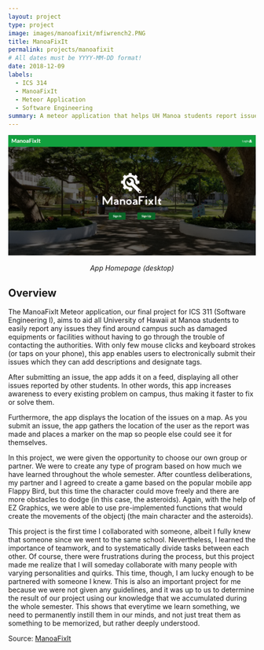 ```yaml
---
layout: project
type: project
image: images/manoafixit/mfiwrench2.PNG
title: ManoaFixIt
permalink: projects/manoafixit
# All dates must be YYYY-MM-DD format!
date: 2018-12-09
labels:
  - ICS 314
  - ManoaFixIt
  - Meteor Application
  - Software Engineering
summary: A meteor application that helps UH Manoa students report issues around campus very efficiently.
---
```


<img class="ui big centered image" src="../images/manoafixit/m3landing.PNG">
<p align="center"> <i>App Homepage (desktop)</i> </p>

## Overview

The ManoaFixIt Meteor application, our final project for ICS 311 (Software Engineering I), aims to aid all University of Hawaii at Manoa students to easily report any issues they find around campus such as damaged equipments or facilities without having to go through the trouble of contacting the authorities. With only few mouse clicks and keyboard strokes (or taps on your phone), this app enables users to electronically submit their issues which they can add descriptions and designate tags.



After submitting an issue, the app adds it on a feed, displaying all other issues reported by other students. In other words, this app increases awareness to every existing problem on campus, thus making it faster to fix or solve them.



Furthermore, the app displays the location of the issues on a map. As you submit an issue, the app gathers the location of the user as the report was made and places a marker on the map so people else could see it for themselves.



In this project, we were given the opportunity to choose our own group or partner. We were to create any type of program based on how much we have learned throughout the whole semester. After countless deliberations, my partner and I agreed to create a game based on the popular mobile app Flappy Bird, but this time the character could move freely and there are more obstacles to dodge (in this case, the asteroids). Again, with the help of EZ Graphics, we were able to use pre-implemented functions that would create the movements of the objectj (the main character and the asteroids).

This project is the first time I collaborated with someone, albeit I fully knew that someone since we went to the same school. Nevertheless, I learned the importance of teamwork, and to systematically divide tasks between each other. Of course, there were frustrations during the process, but this project made me realize that I will someday collaborate with many people with varying personalities and quirks. This time, though, I am lucky enough to be partnered with someone I knew. This is also an important project for me because we were not given any guidelines, and it was up to us to determine the result of our project using our knowledge that we accumulated during the whole semester. This shows that everytime we learn something, we need to permanently instill them in our minds, and not just treat them as something to be memorized, but rather deeply understood.

Source: <a href="https://github.com/manoafixit/manoafixit/tree/master"><i class="large github icon"></i>ManoaFixIt</a>
